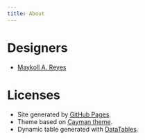 ```yaml
---
title: About
---
```


# Designers

- [Maykoll A. Reyes](https://github.com/MKReyesH)

# Licenses

- Site generated by <a href="https://pages.github.com">GitHub Pages</a>.
- Theme based on <a href="https://github.com/pages-themes/cayman">Cayman theme</a>.
- Dynamic table generated with <a href="https://datatables.net">DataTables</a>.
